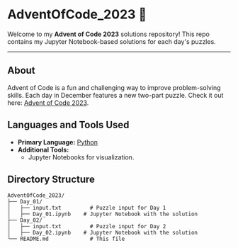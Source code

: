 # AdventOfCode_2023 🎄

Welcome to my **Advent of Code 2023** solutions repository! This repo contains my Jupyter Notebook-based solutions for each day's puzzles.  

---

## About
Advent of Code is a fun and challenging way to improve problem-solving skills. Each day in December features a new two-part puzzle. Check it out here: [Advent of Code 2023](https://adventofcode.com/2023).

## Languages and Tools Used
- **Primary Language:** [Python](https://www.python.org/) 
- **Additional Tools:**
  - Jupyter Notebooks for visualization.

## Directory Structure
```plaintext
AdventOfCode_2023/
├── Day_01/
│   ├── input.txt         # Puzzle input for Day 1
│   ├── Day_01.ipynb    # Jupyter Notebook with the solution
├── Day_02/
│   ├── input.txt         # Puzzle input for Day 2
│   ├── Day_02.ipynb    # Jupyter Notebook with the solution
└── README.md             # This file

